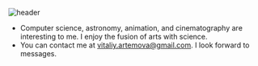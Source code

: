 ![header](https://capsule-render.vercel.app/api?text=Hi,%20I'm%20Vitaliy%20👋&fontColor=f7f5f5&animation=fadeIn&type=transparent&height=60")

- Computer science, astronomy, animation, and cinematography are interesting to me. I enjoy the fusion of arts with science.
- You can contact me at <vitaliy.artemova@gmail.com>. I look forward to messages.

<!---
VitaliyRuzha/VitaliyRuzha is a ✨ special ✨ repository because its `README.md` (this file) appears on your GitHub profile.
You can click the Preview link to take a look at your changes.
--->
